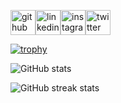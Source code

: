 [<img src='https://img.icons8.com/glyph-neue/40/FFFFFF/github.svg' alt='github' height='40'>](https://github.com/enriqueardieanbudiono)[<img src='https://img.icons8.com/glyph-neue/40/FFFFFF/linkedin.svg' alt='linkedin' height='40'>](https://www.linkedin.com/in/enrique-a-budiono-905372175/)[<img src='https://img.icons8.com/glyph-neue/40/FFFFFF/instagram-new.svg' alt='instagram' height='40'>](https://www.instagram.com/enrique.a.budiono/)[<img src='https://img.icons8.com/glyph-neue/40/FFFFFF/twitter.svg' alt='twitter' height='40'>](https://twitter.com/GenovaZero)

[![trophy](https://github-profile-trophy.vercel.app/?username=enriqueardieanbudiono&theme=onedark&title=MultiLanguage,Joined2020,Commits,Repositories,PullRequest)](https://github.com/ryo-ma/github-profile-trophy)

![GitHub stats](https://github-readme-stats.vercel.app/api?username=enriqueardieanbudiono&show_icons=true)

![GitHub streak stats](https://github-readme-streak-stats.herokuapp.com/?user=enriqueardieanbudiono)

